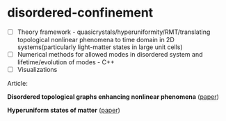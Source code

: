 # disordered-confinement

- [ ] Theory framework - quasicrystals/hyperuniformity/RMT/translating topological nonlinear phenomena to time domain in 2D systems(particularly light-matter states in large unit cells)
- [ ] Numerical methods for allowed modes in disordered system and lifetime/evolution of modes - C++
- [ ] Visualizations

Article:

**Disordered topological graphs enhancing nonlinear phenomena** ([paper](https://www.science.org/doi/10.1126/sciadv.adf9330))

**Hyperuniform states of matter** ([paper](https://torquatocpanel.deptcpanel.princeton.edu/wp-content/uploads/2018/06/paper-401.pdf))

